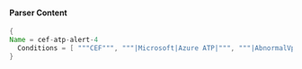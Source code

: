 #### Parser Content
```Java
{
Name = cef-atp-alert-4
  Conditions = [ """CEF""", """|Microsoft|Azure ATP|""", """|AbnormalVpnSecurityAlert|""" ]
}
```
